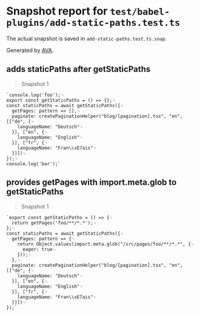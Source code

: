 # Snapshot report for `test/babel-plugins/add-static-paths.test.ts`

The actual snapshot is saved in `add-static-paths.test.ts.snap`.

Generated by [AVA](https://avajs.dev).

## adds staticPaths after getStaticPaths

> Snapshot 1

    `console.log('foo');␊
    export const getStaticPaths = () => {};␊
    const staticPaths = await getStaticPaths({␊
      getPages: pattern => [],␊
      paginate: createPaginationHelper("blog/[pagination].tsx", "en", [["de", {␊
        languageName: "Deutsch"␊
      }], ["en", {␊
        languageName: "English"␊
      }], ["fr", {␊
        languageName: "Fran\\xE7ais"␊
      }]])␊
    });␊
    console.log('bar');`

## provides getPages with import.meta.glob to getStaticPaths

> Snapshot 1

    `export const getStaticPaths = () => {␊
      return getPages('foo/**/*.*');␊
    };␊
    const staticPaths = await getStaticPaths({␊
      getPages: pattern => {␊
        return Object.values(import.meta.glob("/src/pages/foo/**/*.*", {␊
          eager: true␊
        }));␊
      },␊
      paginate: createPaginationHelper("blog/[pagination].tsx", "en", [["de", {␊
        languageName: "Deutsch"␊
      }], ["en", {␊
        languageName: "English"␊
      }], ["fr", {␊
        languageName: "Fran\\xE7ais"␊
      }]])␊
    });`

